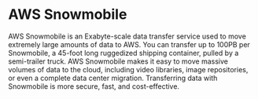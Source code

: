 # AWS Snowmobile

AWS Snowmobile is an Exabyte-scale data transfer service used to move extremely large amounts of data to AWS. You can transfer up to 100PB per Snowmobile, a 45-foot long ruggedized shipping container, pulled by a semi-trailer truck. AWS Snowmobile makes it easy to move massive volumes of data to the cloud, including video libraries, image repositories, or even a complete data center migration. Transferring data with Snowmobile is more secure, fast, and cost-effective.
